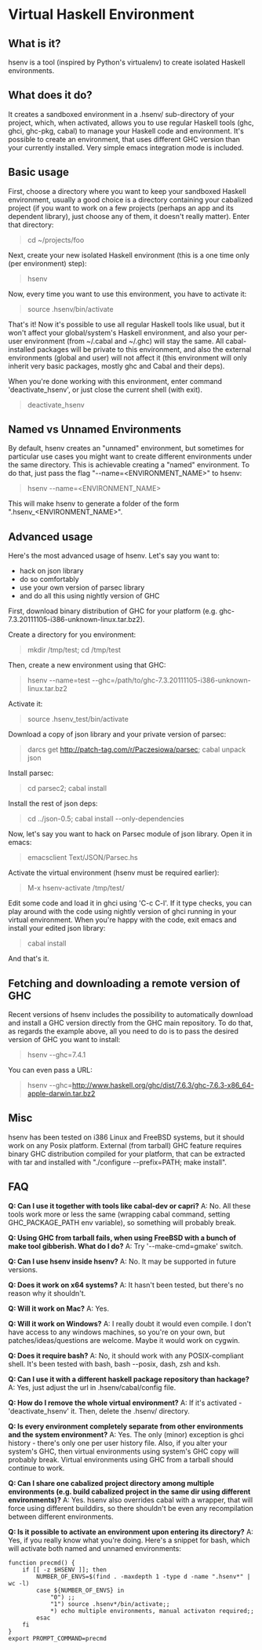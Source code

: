 Virtual Haskell Environment
===========================

What is it?
-----------
hsenv is a tool (inspired by Python's virtualenv)
to create isolated Haskell environments.


What does it do?
----------------
It creates a sandboxed environment in a .hsenv/ sub-directory
of your project, which, when activated, allows you to use regular Haskell tools
(ghc, ghci, ghc-pkg, cabal) to manage your Haskell code and environment.
It's possible to create an environment, that uses different GHC version
than your currently installed. Very simple emacs integration mode is included.

Basic usage
-----------
First, choose a directory where you want to keep your
sandboxed Haskell environment, usually a good choice is a directory containing
your cabalized project (if you want to work on a few projects
(perhaps an app and its dependent library), just choose any of them,
it doesn't really matter). Enter that directory:

> cd ~/projects/foo

Next, create your new isolated Haskell environment
(this is a one time only (per environment) step):

> hsenv

Now, every time you want to use this environment, you have to activate it:

> source .hsenv/bin/activate

That's it! Now it's possible to use all regular Haskell tools like usual,
but it won't affect your global/system's Haskell environment, and also
your per-user environment (from ~/.cabal and ~/.ghc) will stay the same.
All cabal-installed packages will be private to this environment,
and also the external environments (global and user) will not affect it
(this environment will only inherit very basic packages,
mostly ghc and Cabal and their deps).

When you're done working with this environment, enter command 'deactivate_hsenv',
or just close the current shell (with exit).

> deactivate_hsenv

Named vs Unnamed Environments
----------------
By default, hsenv creates an "unnamed" environment, but sometimes for
particular use cases you might want to create different environments under
the same directory. This is achievable creating a "named" environment. To
do that, just pass the flag "--name=<ENVIRONMENT_NAME>" to hsenv:

> hsenv --name=<ENVIRONMENT_NAME>

This will make hsenv to generate a folder of the form ".hsenv_<ENVIRONMENT_NAME>".

Advanced usage
--------------
Here's the most advanced usage of hsenv. Let's say you want to:

* hack on json library
* do so comfortably
* use your own version of parsec library
* and do all this using nightly version of GHC

First, download binary distribution of GHC for your platform
(e.g. ghc-7.3.20111105-i386-unknown-linux.tar.bz2).

Create a directory for you environment:

> mkdir /tmp/test; cd /tmp/test

Then, create a new environment using that GHC:

> hsenv --name=test --ghc=/path/to/ghc-7.3.20111105-i386-unknown-linux.tar.bz2

Activate it:

> source .hsenv_test/bin/activate

Download a copy of json library and your private version of parsec:

> darcs get http://patch-tag.com/r/Paczesiowa/parsec; cabal unpack json

Install parsec:

> cd parsec2; cabal install

Install the rest of json deps:

> cd ../json-0.5; cabal install --only-dependencies

Now, let's say you want to hack on Parsec module of json library.
Open it in emacs:

> emacsclient Text/JSON/Parsec.hs

Activate the virtual environment (hsenv must be required earlier):

> M-x hsenv-activate <RET> /tmp/test/ <RET>

Edit some code and load it in ghci using 'C-c C-l'. If it type checks,
you can play around with the code using nightly version of ghci running
in your virtual environment. When you're happy with the code, exit emacs
and install your edited json library:

> cabal install

And that's it.

Fetching and downloading a remote version of GHC
------------------------------------------------
Recent versions of hsenv includes the possibility to automatically download
and install a GHC version directly from the GHC main repository. To do that,
as regards the example above, all you need to do is to pass the desired version
of GHC you want to install:

> hsenv --ghc=7.4.1

You can even pass a URL:

> hsenv --ghc=http://www.haskell.org/ghc/dist/7.6.3/ghc-7.6.3-x86_64-apple-darwin.tar.bz2

Misc
----
hsenv has been tested on i386 Linux and FreeBSD systems,
but it should work on any Posix platform. External (from tarball) GHC feature
requires binary GHC distribution compiled for your platform,
that can be extracted with tar and installed with
"./configure --prefix=PATH; make install".

FAQ
---
**Q: Can I use it together with tools like cabal-dev or capri?**
A: No. All these tools work more or less the same (wrapping cabal command,
   setting GHC_PACKAGE_PATH env variable), so something will probably break.

**Q: Using GHC from tarball fails, when using FreeBSD with a bunch of make tool
   gibberish. What do I do?**
A: Try '--make-cmd=gmake' switch.

**Q: Can I use hsenv inside hsenv?**
A: No. It may be supported in future versions.

**Q: Does it work on x64 systems?**
A: It hasn't been tested, but there's no reason why it shouldn't.

**Q: Will it work on Mac?**
A: Yes.

**Q: Will it work on Windows?**
A: I really doubt it would even compile. I don't have access to any windows
   machines, so you're on your own, but patches/ideas/questions are welcome.
   Maybe it would work on cygwin.

**Q: Does it require bash?**
A: No, it should work with any POSIX-compliant shell. It's been tested with
   bash, bash --posix, dash, zsh and ksh.

**Q: Can I use it with a different haskell package repository than hackage?**
A: Yes, just adjust the url in .hsenv/cabal/config file.

**Q: How do I remove the whole virtual environment?**
A: If it's activated - 'deactivate_hsenv' it. Then, delete
   the .hsenv/ directory.

**Q: Is every environment completely separate from other environments and
   the system environment?**
A: Yes. The only (minor) exception is ghci history - there's only one
   per user history file. Also, if you alter your system's GHC, then
   virtual environments using system's GHC copy will probably break.
   Virtual environments using GHC from a tarball should continue to work.

**Q: Can I share one cabalized project directory among multiple environments
   (e.g. build cabalized project in the same dir using different environments)?**
A: Yes. hsenv also overrides cabal with a wrapper, that will force using different
   builddirs, so there shouldn't be even any recompilation between different environments.

**Q: Is it possible to activate an environment upon entering its directory?**
A: Yes, if you really know what you're doing. Here's a snippet for bash, which
   will activate both named and unnamed environments:

    function precmd() {
        if [[ -z $HSENV ]]; then
            NUMBER_OF_ENVS=$(find . -maxdepth 1 -type d -name ".hsenv*" | wc -l)
            case ${NUMBER_OF_ENVS} in
                "0") ;;
                "1") source .hsenv*/bin/activate;;
                *) echo multiple environments, manual activaton required;;
            esac
        fi
    }
    export PROMPT_COMMAND=precmd
